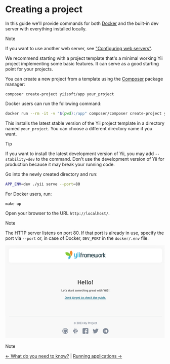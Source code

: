 # Creating a project

In this guide we'll provide commands for both [Docker](https://docs.docker.com/get-started/get-docker/) and
the built-in dev server with everything installed locally.

> [!NOTE]
> If you want to use another web server,
> see ["Configuring web servers"](../../../cookbook/en/configuring-webservers/general.md).

We recommend starting with a project template that's a minimal working Yii project implementing some basic features.
It can serve as a good starting point for your projects.

You can create a new project from a template using the [Composer](https://getcomposer.org) package manager:

```
composer create-project yiisoft/app your_project
```

Docker users can run the following command:

```sh
docker run --rm -it -v "$(pwd):/app" composer/composer create-project yiisoft/app your_project
```

This installs the latest stable version of the Yii project template in a directory named `your_project`.
You can choose a different directory name if you want.

> [!TIP]
> If you want to install the latest development version of Yii, you may add `--stability=dev` to the command.
> Don't use the development version of Yii for production because it may break your running code.

Go into the newly created directory and run:

```sh
APP_ENV=dev ./yii serve --port=80
```

For Docker users, run:

```
make up
```

Open your browser to the URL `http://localhost/`.

> [!NOTE]
> The HTTP server listens on port 80. If that port is already in use, specify the port via `--port` or, in case of Docker,
> `DEV_PORT` in the `docker/.env` file.

![Successful Installation of Yii](img/app-installed.png)


> [!NOTE]
> [← What do you need to know?](prerequisites.md) | 
> [Running applications →](workflow.md)
